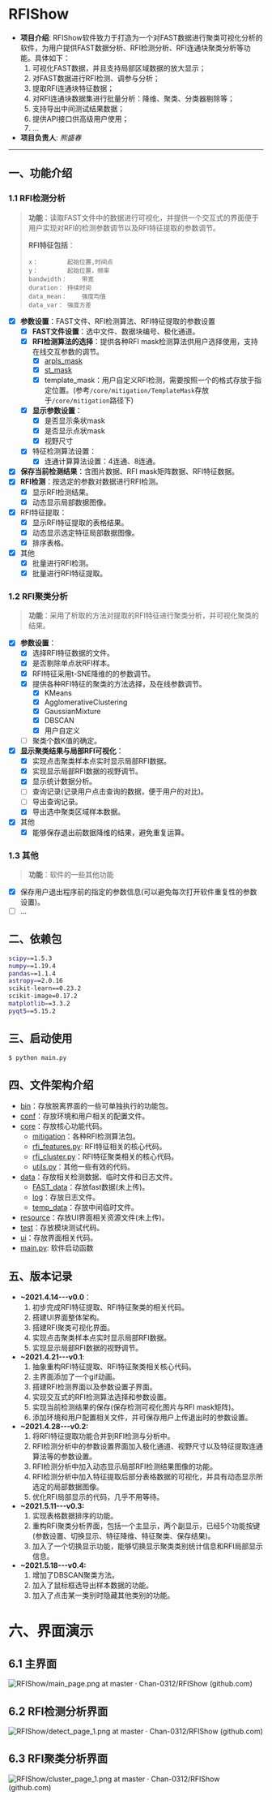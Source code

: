 # RFIShow
- **项目介绍**: RFIShow软件致力于打造为一个对FAST数据进行聚类可视化分析的软件，为用户提供FAST数据分析、RFI检测分析、RFI连通块聚类分析等功能。具体如下：
  1. 可视化FAST数据，并且支持局部区域数据的放大显示；
  2. 对FAST数据进行RFI检测、调参与分析；
  3.  提取RFI连通块特征数据；
  4. 对RFI连通块数据集进行批量分析：降维、聚类、分类器剔除等；
  5. 支持导出中间测试结果数据；
  6. 提供API接口供高级用户使用；
  7. ...
- **项目负责人**: *熊盛春*
---

## 一、功能介绍


### 1.1 RFI检测分析

> **功能**：读取FAST文件中的数据进行可视化，并提供一个交互式的界面便于用户实现对RFI的检测参数调节以及RFI特征提取的参数调节。
>
> **RFI特征包括**：
>
> ```basic
> x：		起始位置,时间点
> y：		起始位置，频率
> bandwidth：	带宽
> duration：	持续时间
> data_mean：	强度均值
> data_var：	强度方差
> ```

- [x] **参数设置**：FAST文件、RFI检测算法、RFI特征提取的参数设置
  - [x] **FAST文件设置**：选中文件、数据块编号、极化通道。
  - [x] **RFI检测算法的选择**：提供各种RFI mask检测算法供用户选择使用，支持在线交互参数的调节。
    - [x] [arpls_mask](http://zmtt.bao.ac.cn/GPPS/RFI/)
    - [x] [st_mask](https://github.com/cosmo-ethz/seek)
    - [x] template_mask：用户自定义RFI检测，需要按照一个的格式存放于指定位置。(参考`/core/mitigation/TemplateMask`存放于`/core/mitigation`路径下)
  - [x] **显示参数设置**：
    - [x] 是否显示条状mask
    - [x] 是否显示点状mask
    - [x] 视野尺寸
  - [x] 特征检测算法设置：
    - [x] 连通计算算法设置：4连通、8连通。
- [x] **保存当前检测结果**：含图片数据、RFI mask矩阵数据、RFI特征数据。
- [x] **RFI检测**：按选定的参数对数据进行RFI检测。
  - [x] 显示RFI检测结果。
  - [x] 动态显示局部数据图像。
- [x] RFI特征提取：
  - [x] 显示RFI特征提取的表格结果。
  - [x] 动态显示选定特征局部数据图像。
  - [x] 排序表格。
- [x] 其他
  - [x] 批量进行RFI检测。
  - [x] 批量进行RFI特征提取。

### 1.2 RFI聚类分析

> **功能**：采用了析取的方法对提取的RFI特征进行聚类分析，并可视化聚类的结果。

- [x] **参数设置**：
  - [x] 选择RFI特征数据的文件。
  - [x] 是否剔除单点状RFI样本。
  - [x] RFI特征采用t-SNE降维的的参数调节。
  - [x] 提供各种RFI特征的聚类的方法选择，及在线参数调节。
    - [x] KMeans
    - [x] AgglomerativeClustering
    - [x] GaussianMixture
    - [x] DBSCAN
    - [x] 用户自定义
  - [ ] 聚类个数K值的确定。
- [x] **显示聚类结果与局部RFI可视化**：
  - [x] 实现点击聚类样本点实时显示局部RFI数据。
  - [x] 实现显示局部RFI数据的视野调节。
  - [x] 显示统计数据分析。
  - [ ] 查询记录(记录用户点击查询的数据，便于用户的对比)。
  - [ ] 导出查询记录。
  - [x] 导出选中聚类区域样本数据。
- [x] 其他
  - [x] 能够保存退出前数据降维的结果，避免重复运算。

### 1.3 其他

> **功能**：软件的一些其他功能

- [x] 保存用户退出程序前的指定的参数信息(可以避免每次打开软件重复性的参数设置)。
- [ ] ...

## 二、依赖包

```bash
scipy==1.5.3
numpy==1.19.4
pandas==1.1.4
astropy==2.0.16
scikit-learn==0.23.2
scikit-image=0.17.2
matplotlib==3.3.2
pyqt5==5.15.2
```

## 三、启动使用
```bash
$ python main.py
```

## 四、文件架构介绍
- [bin](/bin)：存放脱离界面的一些可单独执行的功能包。
- [conf](/conf)：存放环境和用户相关的配置文件。
- [core](/core)：存放核心功能代码。
    - [mitigation](/core/mitigation)：各种RFI检测算法包。
    - [rfi_features.py](/core/rfi_features.py): RFI特征相关的核心代码。
    - [rfi_cluster.py](/core/rfi_cluster.py)：RFI特征聚类相关的核心代码。
    - [utils.py](/core/utils.py)：其他一些有效的代码。
- [data]()：存放相关检测数据、临时文件和日志文件。
    - [FAST_data]()：存放fast数据(未上传)。
    - [log]()：存放日志文件。
    - [temp_data]()：存放中间临时文件。
- [resource]()：存放UI界面相关资源文件(未上传)。
- [test](/test)：存放模块测试代码。
- [ui](/ui)：存放界面相关代码。
- [main.py](/main.py): 软件启动函数

## 五、版本记录
- **~2021.4.14---v0.0**：
  1. 初步完成RFI特征提取、RFI特征聚类的相关代码。
  2. 搭建UI界面整体架构。
  3. 搭建RFI聚类可视化界面。
  4. 实现点击聚类样本点实时显示局部RFI数据。
  5. 实现显示局部RFI数据的视野调节。
- **~2021.4.21---v0.1**:
  1. 抽象重构RFI特征提取、RFI特征聚类相关核心代码。
  2. 主界面添加了一个gif动画。
  3. 搭建RFI检测界面以及参数设置子界面。
  4. 实现交互式的RFI检测算法选择和参数设置。
  5. 实现当前检测结果的保存(保存检测可视化图片与RFI mask矩阵)。
  6. 添加环境和用户配置相关文件，并可保存用户上传退出时的参数设置。
- **~2021.4.28---v0.2:**
  1. 将RFI特征提取功能合并到RFI检测与分析中。
  2. RFI检测分析中的参数设置界面加入极化通道、视野尺寸以及特征提取连通算法等的参数设置。
  3. RFI检测分析中加入动态显示局部RFI检测结果图像的功能。
  4. RFI检测分析中加入特征提取后部分表格数据的可视化，并具有动态显示所选定的局部数据图像。
  5. 优化RFI局部显示的代码，几乎不用等待。
- **~2021.5.11---v0.3:**
  1. 实现表格数据排序的功能。
  2. 重构RFI聚类分析界面，包括一个主显示，两个副显示，已经5个功能按键(参数设置、切换显示、特征降维、特征聚类、保存结果)。
  3. 加入了一个切换显示功能，能够切换显示聚类类别统计信息和RFI局部显示信息。
- **~2021.5.18---v0.4:**
  1. 增加了DBSCAN聚类方法。
  2. 加入了鼠标框选导出样本数据的功能。
  3. 加入了点击某一类别时隐藏其他类别的功能。

# 六、界面演示

## 6.1 主界面

![RFIShow/main_page.png at master · Chan-0312/RFIShow (github.com)](https://github.com/Chan-0312/RFIShow/blob/master/resource/image/main_page.png)

## 6.2 RFI检测分析界面

![RFIShow/detect_page_1.png at master · Chan-0312/RFIShow (github.com)](https://github.com/Chan-0312/RFIShow/blob/master/resource/image/detect_page.png)

## 6.3 RFI聚类分析界面

![RFIShow/cluster_page_1.png at master · Chan-0312/RFIShow (github.com)](https://github.com/Chan-0312/RFIShow/blob/master/resource/image/cluster_page.png)
